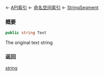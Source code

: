 ← [API索引](Api-Index) ← [命名空间索引](Namespace-Index) ← [StringSegment](VRage.Game.ModAPI.Ingame.Utilities.StringSegment)

### 概要

```csharp
public string Text
```

The original text string

### 返回

[string](https://docs.microsoft.com/en-us/dotnet/api/System.String?view=netframework-4.6)

